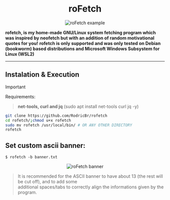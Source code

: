 <h1 align="center">roFetch</h2>

<p align="center">
  <img border="0" src="./image/example.png" alt="roFetch example" title="Isn't it simply awesome?!">
</p>

**rofetch, is my home-made GNU/Linux system fetching program which was inspired by neofetch but with an addition of random motivational quotes for you!**
**rofetch is only supported and was only tested on Debian (bookworm) based distributions and Microsoft Windows Subsystem for Linux (WSL2)**

<hr>

## Instalation & Execution <br>

> [!IMPORTANT] 
> Requirements: <br>

> **net-tools, curl and jq** (sudo apt install net-tools curl jq -y) <br>

```bash
git clone https://github.com/RodricBr/rofetch
cd rofetch/;chmod u+x rofetch
sudo mv rofetch /usr/local/bin/ # OR ANY OTHER DIRECTORY
rofetch
```

## Set custom ascii banner: <br>

```console
$ rofetch -b banner.txt
```

<p align="center">
  <img border="0" src="./image/example-2.png" alt="roFetch banner" title="Banner!">
</p>

> It is recommended for the ASCII banner to have about 13 (the rest will be cut off), and to add some <br>
> additional spaces/tabs to correctly align the informations given by the program.
